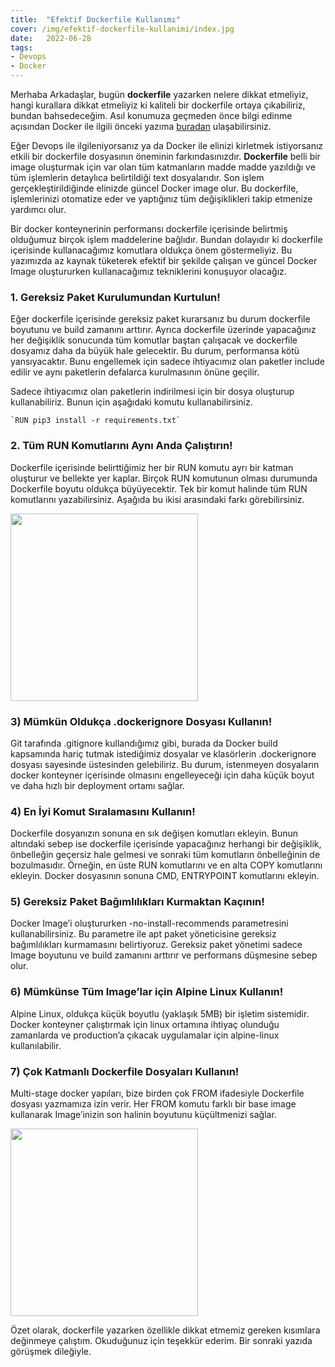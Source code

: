 ```yaml
---
title:  "Efektif Dockerfile Kullanımı"
cover: /img/efektif-dockerfile-kullanimi/index.jpg
date:   2022-06-28
tags:
- Devops
- Docker
---
```


Merhaba Arkadaşlar, bugün **dockerfile** yazarken nelere dikkat etmeliyiz, hangi kurallara dikkat etmeliyiz ki kaliteli bir dockerfile ortaya çıkabiliriz, bundan bahsedeceğim. Asıl konumuza geçmeden önce bilgi edinme açısından Docker ile ilgili önceki yazıma [buradan](./docker-nedir) ulaşabilirsiniz.

Eğer Devops ile ilgileniyorsanız ya da Docker ile elinizi kirletmek istiyorsanız etkili bir dockerfile dosyasının öneminin farkındasınızdır. **Dockerfile** belli bir image oluşturmak için var olan tüm katmanların madde madde yazıldığı ve tüm işlemlerin detaylıca belirtildiği text dosyalarıdır. Son işlem gerçekleştirildiğinde elinizde güncel Docker image olur. Bu dockerfile, işlemlerinizi otomatize eder ve yaptığınız tüm değişiklikleri takip etmenize yardımcı olur.

<!-- more -->

Bir docker konteynerinin performansı dockerfile içerisinde belirtmiş olduğumuz birçok işlem maddelerine bağlıdır. Bundan dolayıdır ki dockerfile içerisinde kullanacağımız komutlara oldukça önem göstermeliyiz. Bu yazımızda az kaynak tüketerek efektif bir şekilde çalışan ve güncel Docker Image oluştururken kullanacağımız tekniklerini konuşuyor olacağız.

### 1. Gereksiz Paket Kurulumundan Kurtulun!
Eğer dockerfile içerisinde gereksiz paket kurarsanız bu durum dockerfile boyutunu ve build zamanını arttırır. Ayrıca dockerfile üzerinde yapacağınız her değişiklik sonucunda tüm komutlar baştan çalışacak ve dockerfile dosyamız daha da büyük hale gelecektir. Bu durum, performansa kötü yansıyacaktır. Bunu engellemek için sadece ihtiyacımız olan paketler include edilir ve aynı paketlerin defalarca kurulmasının önüne geçilir.

Sadece ihtiyacımız olan paketlerin indirilmesi için bir dosya oluşturup kullanabiliriz. Bunun için aşağıdaki komutu kullanabilirsiniz.

    `RUN pip3 install -r requirements.txt`

### 2. Tüm RUN Komutlarını Aynı Anda Çalıştırın!
Dockerfile içerisinde belirttiğimiz her bir RUN komutu ayrı bir katman oluşturur ve bellekte yer kaplar. Birçok RUN komutunun olması durumunda Dockerfile boyutu oldukça büyüyecektir. Tek bir komut halinde tüm RUN komutlarını yazabilirsiniz. Aşağıda bu ikisi arasındaki farkı görebilirsiniz.

<img src="/img/efektif-dockerfile-kullanimi/multiple-run-statement.png" height="300px">

### 3) Mümkün Oldukça .dockerignore Dosyası Kullanın!
Git tarafında .gitignore kullandığımız gibi, burada da Docker build kapsamında hariç tutmak istediğimiz dosyalar ve klasörlerin .dockerignore dosyası sayesinde üstesinden gelebiliriz. Bu durum, istenmeyen dosyaların docker konteyner içerisinde olmasını engelleyeceği için daha küçük boyut ve daha hızlı bir deployment ortamı sağlar.

### 4) En İyi Komut Sıralamasını Kullanın!
Dockerfile dosyanızın sonuna en sık değişen komutları ekleyin. Bunun altındaki sebep ise dockerfile içerisinde yapacağınız herhangi bir değişiklik, önbelleğin geçersiz hale gelmesi ve sonraki tüm komutların önbelleğinin de bozulmasıdır. Örneğin, en üste RUN komutlarını ve en alta COPY komutlarını ekleyin. Docker dosyasının sonuna CMD, ENTRYPOINT komutlarını ekleyin.

### 5) Gereksiz Paket Bağımlılıkları Kurmaktan Kaçının!
Docker Image’i oluştururken -no-install-recommends parametresini kullanabilirsiniz. Bu parametre ile apt paket yöneticisine gereksiz bağımlılıkları kurmamasını belirtiyoruz. Gereksiz paket yönetimi sadece Image boyutunu ve build zamanını arttırır ve performans düşmesine sebep olur.

### 6) Mümkünse Tüm Image’lar için Alpine Linux Kullanın!
Alpine Linux, oldukça küçük boyutlu (yaklaşık 5MB) bir işletim sistemidir. Docker konteyner çalıştırmak için linux ortamına ihtiyaç olunduğu zamanlarda ve production’a çıkacak uygulamalar için alpine-linux kullanılabilir.

### 7) Çok Katmanlı Dockerfile Dosyaları Kullanın!
Multi-stage docker yapıları, bize birden çok FROM ifadesiyle Dockerfile dosyası yazmamıza izin verir. Her FROM komutu farklı bir base image kullanarak Image’inizin son halinin boyutunu küçültmenizi sağlar.

<img src="/img/efektif-dockerfile-kullanimi/multi-stage-dockerfile.png" height="300px">

Özet olarak, dockerfile yazarken özellikle dikkat etmemiz gereken kısımlara değinmeye çalıştım. Okuduğunuz için teşekkür ederim. Bir sonraki yazıda görüşmek dileğiyle.